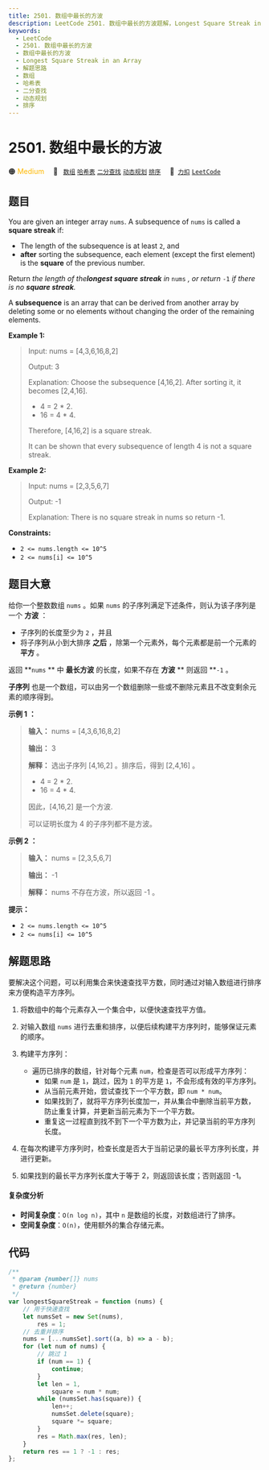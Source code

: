 ```yaml
---
title: 2501. 数组中最长的方波
description: LeetCode 2501. 数组中最长的方波题解，Longest Square Streak in an Array，包含解题思路、复杂度分析以及完整的 JavaScript 代码实现。
keywords:
  - LeetCode
  - 2501. 数组中最长的方波
  - 数组中最长的方波
  - Longest Square Streak in an Array
  - 解题思路
  - 数组
  - 哈希表
  - 二分查找
  - 动态规划
  - 排序
---
```


# 2501. 数组中最长的方波

🟠 <font color=#ffb800>Medium</font>&emsp; 🔖&ensp; [`数组`](/tag/array.md) [`哈希表`](/tag/hash-table.md) [`二分查找`](/tag/binary-search.md) [`动态规划`](/tag/dynamic-programming.md) [`排序`](/tag/sorting.md)&emsp; 🔗&ensp;[`力扣`](https://leetcode.cn/problems/longest-square-streak-in-an-array) [`LeetCode`](https://leetcode.com/problems/longest-square-streak-in-an-array)

## 题目

You are given an integer array `nums`. A subsequence of `nums` is called a
**square streak** if:

- The length of the subsequence is at least `2`, and
- **after** sorting the subsequence, each element (except the first element) is the **square** of the previous number.

Return _the length of the**longest square streak** in_ `nums` _, or return_ `-1` _if there is no **square streak**._

A **subsequence** is an array that can be derived from another array by
deleting some or no elements without changing the order of the remaining
elements.

**Example 1:**

> Input: nums = [4,3,6,16,8,2]
>
> Output: 3
>
> Explanation: Choose the subsequence [4,16,2]. After sorting it, it becomes [2,4,16].
>
> - 4 = 2 \* 2.
> - 16 = 4 \* 4.
>
> Therefore, [4,16,2] is a square streak.
>
> It can be shown that every subsequence of length 4 is not a square streak.

**Example 2:**

> Input: nums = [2,3,5,6,7]
>
> Output: -1
>
> Explanation: There is no square streak in nums so return -1.

**Constraints:**

- `2 <= nums.length <= 10^5`
- `2 <= nums[i] <= 10^5`

## 题目大意

给你一个整数数组 `nums` 。如果 `nums` 的子序列满足下述条件，则认为该子序列是一个 **方波** ：

- 子序列的长度至少为 `2` ，并且
- 将子序列从小到大排序 **之后** ，除第一个元素外，每个元素都是前一个元素的 **平方** 。

返回 **`nums` ** 中 **最长方波** 的长度，如果不存在 **方波** ** 则返回 **`-1` 。

**子序列** 也是一个数组，可以由另一个数组删除一些或不删除元素且不改变剩余元素的顺序得到。

**示例 1 ：**

> **输入：** nums = [4,3,6,16,8,2]
>
> **输出：** 3
>
> **解释：** 选出子序列 [4,16,2] 。排序后，得到 [2,4,16] 。
>
> - 4 = 2 \* 2.
> - 16 = 4 \* 4.
>
> 因此，[4,16,2] 是一个方波.
>
> 可以证明长度为 4 的子序列都不是方波。

**示例 2 ：**

> **输入：** nums = [2,3,5,6,7]
>
> **输出：** -1
>
> **解释：** nums 不存在方波，所以返回 -1 。

**提示：**

- `2 <= nums.length <= 10^5`
- `2 <= nums[i] <= 10^5`

## 解题思路

要解决这个问题，可以利用集合来快速查找平方数，同时通过对输入数组进行排序来方便构造平方序列。

1. 将数组中的每个元素存入一个集合中，以便快速查找平方值。
2. 对输入数组 `nums` 进行去重和排序，以便后续构建平方序列时，能够保证元素的顺序。
3. 构建平方序列：

   - 遍历已排序的数组，针对每个元素 `num`，检查是否可以形成平方序列：
     - 如果 `num` 是 `1`，跳过，因为 `1` 的平方是 `1`，不会形成有效的平方序列。
     - 从当前元素开始，尝试查找下一个平方数，即 `num * num`。
     - 如果找到了，就将平方序列长度加一，并从集合中删除当前平方数，防止重复计算，并更新当前元素为下一个平方数。
     - 重复这一过程直到找不到下一个平方数为止，并记录当前的平方序列长度。

4. 在每次构建平方序列时，检查长度是否大于当前记录的最长平方序列长度，并进行更新。

5. 如果找到的最长平方序列长度大于等于 2，则返回该长度；否则返回 -1。

#### 复杂度分析

- **时间复杂度**：`O(n log n)`，其中 `n` 是数组的长度，对数组进行了排序。
- **空间复杂度**：`O(n)`，使用额外的集合存储元素。

## 代码

```javascript
/**
 * @param {number[]} nums
 * @return {number}
 */
var longestSquareStreak = function (nums) {
	// 用于快速查找
	let numsSet = new Set(nums),
		res = 1;
	// 去重并排序
	nums = [...numsSet].sort((a, b) => a - b);
	for (let num of nums) {
		// 跳过 1
		if (num == 1) {
			continue;
		}
		let len = 1,
			square = num * num;
		while (numsSet.has(square)) {
			len++;
			numsSet.delete(square);
			square *= square;
		}
		res = Math.max(res, len);
	}
	return res == 1 ? -1 : res;
};
```

